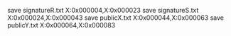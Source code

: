 save signatureR.txt X:0x000004,X:0x000023
save signatureS.txt X:0x000024,X:0x000043
save publicX.txt X:0x000044,X:0x000063
save publicY.txt X:0x000064,X:0x000083
